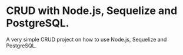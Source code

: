 # CRUD with Node.js, Sequelize and PostgreSQL.
A very simple CRUD project on how to use Node.js, Sequelize and PostgreSQL.
